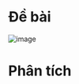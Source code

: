 # Đề bài
![image](https://github.com/VanHoang110802/Competitive_Programming/assets/108053955/9080d0ef-a8e4-420a-98b0-0c8eebd857bb)

# Phân tích
